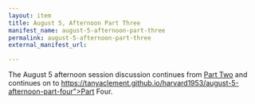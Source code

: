 ```yaml
---
layout: item
title: August 5, Afternoon Part Three
manifest_name: august-5-afternoon-part-three
permalink: august-5-afternoon-part-three
external_manifest_url: 

---
```

The August 5 afternoon session discussion continues from <a href="https://tanyaclement.github.io/harvard1953/august-5-afternoon-part-two">Part Two</a> and continues on to https://tanyaclement.github.io/harvard1953/august-5-afternoon-part-four">Part Four</a>.
